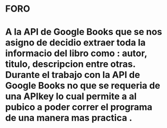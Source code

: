 # FORO
#  A la API de Google Books  que se nos asigno  de decidio extraer toda la informacio del libro como : autor, titulo,  descripcion entre otras.  Durante el trabajo con la  API de  Google Books  no que se requeria de  una APIkey lo cual permite  a  al pubico a poder correr  el programa  de una manera mas practica .  
